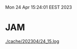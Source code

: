 Mon 24 Apr 15:24:01 EEST 2023
# JAM
<a href='./cache/202304/24_15.log'>./cache/202304/24_15.log</a>
